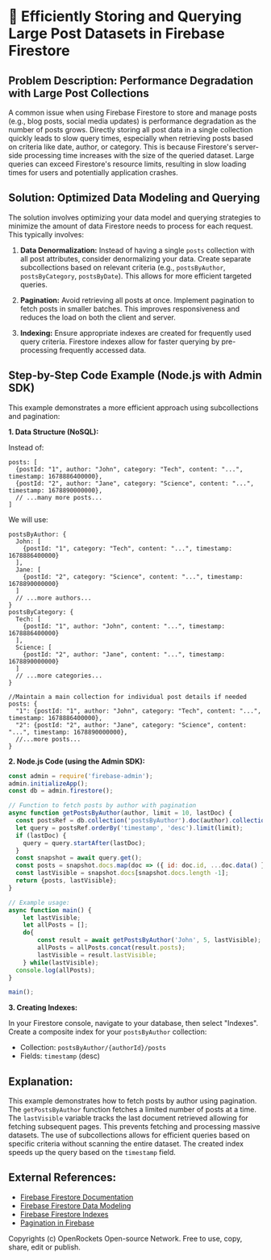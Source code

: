 # 🐞 Efficiently Storing and Querying Large Post Datasets in Firebase Firestore


## Problem Description:  Performance Degradation with Large Post Collections

A common issue when using Firebase Firestore to store and manage posts (e.g., blog posts, social media updates) is performance degradation as the number of posts grows.  Directly storing all post data in a single collection quickly leads to slow query times, especially when retrieving posts based on criteria like date, author, or category.  This is because Firestore's server-side processing time increases with the size of the queried dataset.  Large queries can exceed Firestore's resource limits, resulting in slow loading times for users and potentially application crashes.

## Solution: Optimized Data Modeling and Querying

The solution involves optimizing your data model and querying strategies to minimize the amount of data Firestore needs to process for each request.  This typically involves:

1. **Data Denormalization:** Instead of having a single `posts` collection with all post attributes, consider denormalizing your data.  Create separate subcollections based on relevant criteria (e.g.,  `postsByAuthor`, `postsByCategory`, `postsByDate`). This allows for more efficient targeted queries.

2. **Pagination:** Avoid retrieving all posts at once. Implement pagination to fetch posts in smaller batches.  This improves responsiveness and reduces the load on both the client and server.

3. **Indexing:** Ensure appropriate indexes are created for frequently used query criteria.  Firestore indexes allow for faster querying by pre-processing frequently accessed data.


## Step-by-Step Code Example (Node.js with Admin SDK)

This example demonstrates a more efficient approach using subcollections and pagination:

**1. Data Structure (NoSQL):**

Instead of:

```
posts: [
  {postId: "1", author: "John", category: "Tech", content: "...", timestamp: 1678886400000},
  {postId: "2", author: "Jane", category: "Science", content: "...", timestamp: 1678890000000},
  // ...many more posts...
]
```

We will use:

```
postsByAuthor: {
  John: [
    {postId: "1", category: "Tech", content: "...", timestamp: 1678886400000}
  ],
  Jane: [
    {postId: "2", category: "Science", content: "...", timestamp: 1678890000000}
  ]
  // ...more authors...
}
postsByCategory: {
  Tech: [
    {postId: "1", author: "John", content: "...", timestamp: 1678886400000}
  ],
  Science: [
    {postId: "2", author: "Jane", content: "...", timestamp: 1678890000000}
  ]
  // ...more categories...
}

//Maintain a main collection for individual post details if needed
posts: {
  "1": {postId: "1", author: "John", category: "Tech", content: "...", timestamp: 1678886400000},
  "2": {postId: "2", author: "Jane", category: "Science", content: "...", timestamp: 1678890000000},
  //...more posts...
}
```

**2. Node.js Code (using the Admin SDK):**

```javascript
const admin = require('firebase-admin');
admin.initializeApp();
const db = admin.firestore();

// Function to fetch posts by author with pagination
async function getPostsByAuthor(author, limit = 10, lastDoc) {
  const postsRef = db.collection('postsByAuthor').doc(author).collection('posts');
  let query = postsRef.orderBy('timestamp', 'desc').limit(limit);
  if (lastDoc) {
    query = query.startAfter(lastDoc);
  }
  const snapshot = await query.get();
  const posts = snapshot.docs.map(doc => ({ id: doc.id, ...doc.data() }));
  const lastVisible = snapshot.docs[snapshot.docs.length -1];
  return {posts, lastVisible};
}

// Example usage:
async function main() {
    let lastVisible;
    let allPosts = [];
    do{
        const result = await getPostsByAuthor('John', 5, lastVisible);
        allPosts = allPosts.concat(result.posts);
        lastVisible = result.lastVisible;
    } while(lastVisible);
  console.log(allPosts);
}

main();
```

**3.  Creating Indexes:**

In your Firestore console, navigate to your database, then select "Indexes". Create a composite index for your `postsByAuthor` collection:

* Collection: `postsByAuthor/{authorId}/posts`
* Fields: `timestamp` (desc)


## Explanation:

This example demonstrates how to fetch posts by author using pagination.  The `getPostsByAuthor` function fetches a limited number of posts at a time. The `lastVisible` variable tracks the last document retrieved allowing for fetching subsequent pages.  This prevents fetching and processing massive datasets. The use of subcollections allows for efficient queries based on specific criteria without scanning the entire dataset.  The created index speeds up the query based on the `timestamp` field.

## External References:

* [Firebase Firestore Documentation](https://firebase.google.com/docs/firestore)
* [Firebase Firestore Data Modeling](https://firebase.google.com/docs/firestore/data-model)
* [Firebase Firestore Indexes](https://firebase.google.com/docs/firestore/query-data/indexing)
* [Pagination in Firebase](https://firebase.google.com/docs/firestore/query-data/pagination)


Copyrights (c) OpenRockets Open-source Network. Free to use, copy, share, edit or publish.

